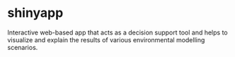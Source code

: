 # shinyapp
 Interactive web-based app that acts as a decision support tool and helps to visualize and explain the results of various environmental modelling scenarios.
